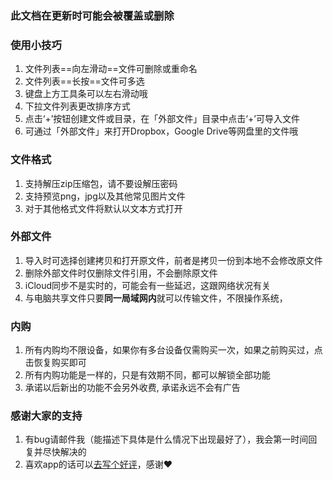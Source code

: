 ### 此文档在更新时可能会被覆盖或删除

### 使用小技巧

1. 文件列表==向左滑动==文件可删除或重命名
2. 文件列表==长按==文件可多选
3. 键盘上方工具条可以左右滑动哦
4. 下拉文件列表更改排序方式
5. 点击‘+’按钮创建文件或目录，在「外部文件」目录中点击‘+’可导入文件
6. 可通过「外部文件」来打开Dropbox，Google Drive等网盘里的文件哦

### 文件格式

1. 支持解压zip压缩包，请不要设解压密码
2. 支持预览png，jpg以及其他常见图片文件
2. 对于其他格式文件将默认以文本方式打开

### 外部文件

1. 导入时可选择创建拷贝和打开原文件，前者是拷贝一份到本地不会修改原文件
2. 删除外部文件时仅删除文件引用，不会删除原文件
3. iCloud同步不是实时的，可能会有一些延迟，这跟网络状况有关
4. 与电脑共享文件只要**同一局域网内**就可以传输文件，不限操作系统，

### 内购

1. 所有内购均不限设备，如果你有多台设备仅需购买一次，如果之前购买过，点击恢复购买即可
2. 所有内购功能是一样的，只是有效期不同，都可以解锁全部功能
3. 承诺以后新出的功能不会另外收费,  承诺永远不会有广告

### 感谢大家的支持

1. 有bug请邮件我（能描述下具体是什么情况下出现最好了），我会第一时间回复并尽快解决的
2. 喜欢app的话可以[去写个好评](http://itunes.apple.com/WebObjects/MZStore.woa/wa/viewContentsUserReviews?id=1472328263&pageNumber=0&sortOrdering=2&type=Purple+Software&mt=8)，感谢❤️
